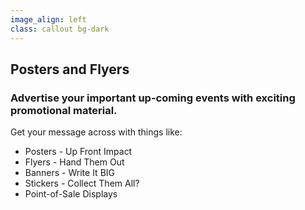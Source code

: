 ```yaml
---
image_align: left
class: callout bg-dark
---
```

## Posters and Flyers

### Advertise your important up-coming events with exciting promotional material.

Get your message across with things like:

- Posters - Up Front Impact
- Flyers - Hand Them Out
- Banners - Write It BIG
- Stickers - Collect Them All?
- Point-of-Sale Displays
